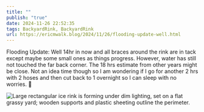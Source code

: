 ```yaml
---
title: ""
publish: "true"
date: 2024-11-26 22:52:35
tags: BackyardRink, BackyardRink
url: https://ericmwalk.blog/2024/11/26/flooding-update-well.html
---
```


Flooding Update: Well 14hr in now and all braces around the rink are in tack except maybe some small ones as things progress. However, water has still not touched the far back corner. The 18 hrs estimate from other years might be close. Not an idea time though so I am wondering if I go for another 2 hrs with 2 hoses and then cut back to 1 overnight so I can sleep with no worries. 🤔


![Large rectangular ice rink is forming under dim lighting, set on a flat grassy yard; wooden supports and plastic sheeting outline the perimeter.](https://ericmwalk.blog/uploads/2024/img-1017.jpeg)